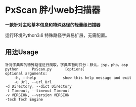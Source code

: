 # PxScan 胖小web扫描器

**一款针对主站基本信息和特殊路径的轻量级扫描器**



运行环境Python3.6 特殊路径字典易扩展，无需配置。



## 用法Usage
    针对字典库的特殊路径进行爬取，字典库暂时只分：默认，jsp，php，asp
    python      PxScan.py      [options]
    optional arguments:
        -h, --help            show this help message and exit
        -u Url, --url Url
	-d Directory, --dict Directory
	-t Timeout, --timeout Timeout
	-v VERSION, --version VERSION
	-tech Tech Engine
 				

